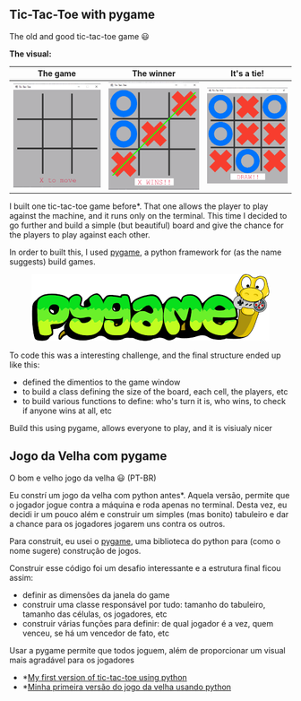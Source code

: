 ## Tic-Tac-Toe with pygame

The old and good tic-tac-toe game :smiley:

**The visual:**

<div align="center">
  
| The game|The winner|It's a tie!|
|:-------:|:--------:|:---------:|
| ![example](images/tic-tac-toe.png) | ![example](images/x-wins.png) | ![example](images/tie.png) |

</div>

I built one tic-tac-toe game before*. That one allows the player to play against the machine, and it runs only on the terminal. This time I decided to go further and build a simple (but beautiful) board and give the chance for the players to play against each other.

In order to built this, I used [pygame](https://www.pygame.org/news), a python framework for (as the name suggests) build games.

<div align="center">
  
![](images/pygame.png)
  
</div>

To code this was a interesting challenge, and the final structure ended up like this:
- defined the dimentios to the game window
- to build a class defining the size of the board, each cell, the players, etc
- to build various functions to define: who's turn it is, who wins, to check if anyone wins at all, etc

Build this using pygame, allows everyone to play, and it is visiualy nicer

## Jogo da Velha com pygame

O bom e velho jogo da velha :smiley: (PT-BR)

Eu constrí um jogo da velha com python antes*. Aquela versão, permite que o jogador jogue contra a máquina e roda apenas no terminal. Desta vez, eu decidi ir um pouco além e construir um simples (mas bonito) tabuleiro e dar a chance para os jogadores jogarem uns contra os outros.

Para construit, eu usei o [pygame](https://www.pygame.org/news), uma biblioteca do python para (como o nome sugere) construção de jogos.

Construir esse código foi um desafio interessante e a estrutura final ficou assim:
- definir as dimensões da janela do game
- construir uma classe responsável por tudo: tamanho do tabuleiro, tamanho das células, os jogadores, etc
- construir várias funções para definir: de qual jogador é a vez, quem venceu, se há um vencedor de fato, etc

Usar a pygame permite que todos joguem, além de proporcionar um visual mais agradável para os jogadores

- *[My first version of tic-tac-toe using python](https://github.com/itsale-o/tic-tac-toe)
- *[Minha primeira versão do jogo da velha usando python](https://github.com/itsale-o/tic-tac-toe)
